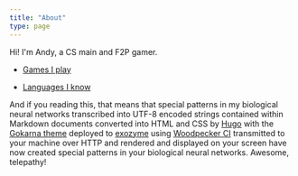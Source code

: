 ```yaml
---
title: "About"
type: page
---
```



Hi! I'm Andy, a CS main and F2P gamer.

- [Games I play](games)

- [Languages I know](languages)

And if you reading this, that means that special patterns in my biological neural networks transcribed into UTF-8 encoded strings contained within Markdown documents converted into HTML and CSS by [Hugo](https://gohugo.io) with the [Gokarna theme](https://github.com/526avijitgupta/gokarna) deployed to [exozyme](https://exozy.me) using [Woodpecker CI](https://woodpecker-ci.org) transmitted to your machine over HTTP and rendered and displayed on your screen have now created special patterns in your biological neural networks. Awesome, telepathy!
